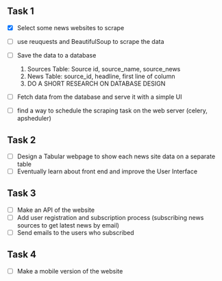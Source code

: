 ## Task 1
- [x] Select some news websites to scrape
- [ ] use reuquests and BeautifulSoup to scrape the data
- [ ] Save the data to a database 
    1. Sources Table: Source id, source_name, source_news
    2. News Table: source_id, headline, first line of column
    3. DO A SHORT RESEARCH ON DATABASE DESIGN
- [ ] Fetch data from the database and serve it with a simple UI

- [ ] find a way to schedule the scraping task on the web server (celery, apsheduler)


## Task 2
- [ ] Design a Tabular webpage to show each news site data on a separate table
- [ ] Eventually learn about front end and improve the User Interface

## Task 3
- [ ] Make an API of the website
- [ ] Add user registration and subscription process (subscribing news sources to get latest news by email)
- [ ] Send emails to the users who subscribed

## Task 4
- [ ] Make a mobile version of the website

